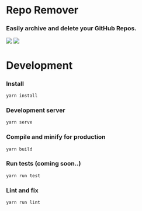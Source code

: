 # Repo Remover
### Easily archive and delete your GitHub Repos.

<p>
  <img src="https://img.shields.io/github/license/moollaza/repo-remover.svg?style=for-the-badge" />
  <a href="https://reporemover.xyz">
    <img src="https://img.shields.io/website/https/reporemover.xyz.svg?style=for-the-badge" >
  </a>
</p>

# Development

### Install
```
yarn install
```

### Development server
```
yarn serve
```

### Compile and minify for production
```
yarn build
```

### Run tests (coming soon..)
```
yarn run test
```

### Lint and fix
```
yarn run lint
```
